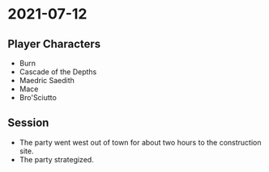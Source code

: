 # 2021-07-12
## Player Characters
* Burn
* Cascade of the Depths
* Maedric Saedith
* Mace
* Bro'Sciutto
## Session
* The party went west out of town for about two hours to the construction site.
* The party strategized.
<!--stackedit_data:
eyJoaXN0b3J5IjpbNzQ5MjcyNzgxLDE5NjM5MjM3MTksMjUzMT
Y0NjM4XX0=
-->